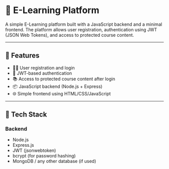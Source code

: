 # 📘 E-Learning Platform

A simple E-Learning platform built with a JavaScript backend and a minimal frontend. The platform allows user registration, authentication using JWT (JSON Web Tokens), and access to protected course content.

---

## 🚀 Features

- 🧑‍🎓 User registration and login
- 🔐 JWT-based authentication
- 📚 Access to protected course content after login
- 📦 JavaScript backend (Node.js + Express)
- 🌐 Simple frontend using HTML/CSS/JavaScript

---

## 🔧 Tech Stack

### Backend
- Node.js
- Express.js
- JWT (jsonwebtoken)
- bcrypt (for password hashing)
- MongoDB / any other database (if used)
